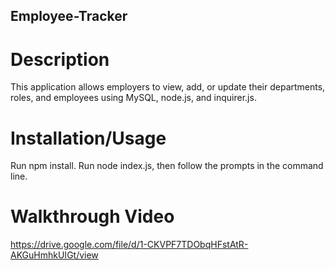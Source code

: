 ## Employee-Tracker

# Description
This application allows employers to view, add, or update their departments, roles, and employees using MySQL, node.js, and inquirer.js.

# Installation/Usage
Run npm install. 
Run node index.js, then follow the prompts in the command line. 

# Walkthrough Video
https://drive.google.com/file/d/1-CKVPF7TDObqHFstAtR-AKGuHmhkUIGt/view
